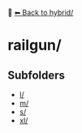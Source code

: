 📁 [⬅ Back to hybrid/](../README.md)

# railgun/


## Subfolders
- [l/](./l/README.md)
- [m/](./m/README.md)
- [s/](./s/README.md)
- [xl/](./xl/README.md)